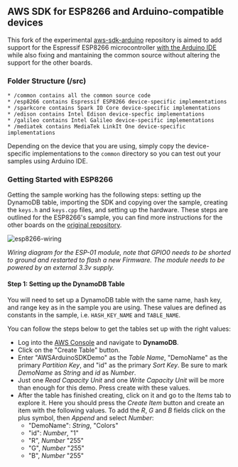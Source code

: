 ## AWS SDK for ESP8266 and Arduino-compatible devices

This fork of the experimental [aws-sdk-arduino](https://github.com/awslabs/aws-sdk-arduino) repository is aimed to add support for the Espressif ESP8266 microcontroller [with the Arduino IDE](https://github.com/esp8266/Arduino) while also fixing and mantaining the common source without altering the support for the other boards.

### Folder Structure (/src)

    * /common contains all the common source code
    * /esp8266 contains Espressif ESP8266 device-specific implementations
    * /sparkcore contains Spark IO Core device-specific implementations
    * /edison contains Intel Edison device-specfic implementations
    * /galileo contains Intel Galileo device-specific implementations
    * /mediatek contains MediaTek LinkIt One device-specific implementations


Depending on the device that you are using, simply copy the device-specific implementations to the `common` directory so you can test out your samples using Arduino IDE.

### Getting Started with ESP8266

Getting the sample working has the following steps: setting up the DynamoDB table, importing the SDK and copying over the sample, creating the `keys.h` and `keys.cpp` files, and setting up the hardware. These steps are outlined for the ESP8266's sample, you can find more instructions for the other boards on the [original repository](https://github.com/awslabs/aws-sdk-arduino).

![esp8266-wiring](https://github.com/daniele-salvagni/aws-sdk-esp8266/blob/master/docs/wiring.png)

*Wiring diagram for the ESP-01 module, note that GPIO0 needs to be shorted to ground and restarted to flash a new Firmware. The module needs to be powered by an external 3.3v supply.*

#### Step 1: Setting up the DynamoDB Table

You will need to set up a DynamoDB table with the same name, hash key, and range key as in the sample you are using. These values are defined as constants in the sample, i.e. `HASH_KEY_NAME` and `TABLE_NAME`. 

You can follow the steps below to get the tables set up with the right values:

* Log into the [AWS Console](http://console.aws.amazon.com/) and navigate to **DynamoDB**.
* Click on the "Create Table" button.
* Enter "AWSArduinoSDKDemo" as the *Table Name*, "DemoName" as the primary *Partition Key*, and "id" as the primary *Sort Key*. Be sure to mark *DemoName* as *String* and *id* as *Number*.
* Just one *Read Capacity Unit* and one *Write Capacity Unit* will be more than enough for this demo. Press create with these values.
* After the table has finished creating, click on it and go to the *Items* tab to explore it. Here you should press the *Create Item* button and create an item with the following values. To add the *R*, *G* and *B* fields click on the plus symbol, then *Append* and select *Number*:
  * "DemoName": *String*, "Colors"
  * "id": *Number*, "1"
  * "R", *Number* "255"
  * "G", *Number* "255"
  * "B", *Number* "255"
